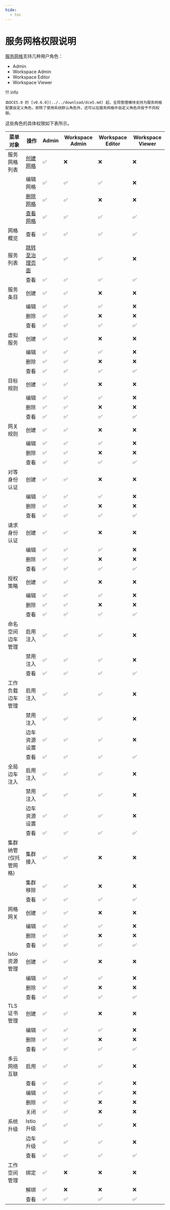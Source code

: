 ```yaml
---
hide:
  - toc
---
```


# 服务网格权限说明

[服务网格](../../mspider/intro/what.md)支持几种用户角色：

- Admin
- Workspace Admin
- Workspace Editor
- Workspace Viewer

!!! info

    自DCE5.0 的 [v0.6.0](../../download/dce5.md) 起，全局管理模块支持为服务网格配置自定义角色，即除了使用系统默认角色外，还可以在服务网格中自定义角色并授予不同权限。

<!--
有权限使用`✅`，无权限使用`❌`
-->

这些角色的具体权限如下表所示。

| 菜单对象         | 操作           | Admin   | Workspace Admin | Workspace Editor | Workspace Viewer |
| ---------------- | -------------- | ------- | --------------- | ---------------- | ---------------- |
| 服务网格列表     | [创建网格](../../mspider/user-guide/service-mesh/README.md)       | ✅ | ❌         | ❌          | ❌          |
|                  | 编辑网格       | ✅ | ✅         | ✅          | ❌          |
|                  | [删除网格](../../mspider/user-guide/service-mesh/delete.md)       | ✅ | ✅         | ❌          | ❌          |
|                  | [查看网格](../../mspider/user-guide/service-mesh/README.md)           | ✅ | ✅         | ✅          | ✅          |
| 网格概览         | 查看           | ✅ | ✅         | ✅          | ✅          |
| 服务列表         | [跳转至治理页面](../../mspider/user-guide/service-list/README.md) | ✅ | ✅         | ✅          | ❌          |
|                  | 查看           | ✅ | ✅         | ✅          | ✅          |
| 服务条目         | 创建           | ✅ | ✅         | ❌          | ❌          |
|                  | 编辑           | ✅ | ✅         | ✅          | ❌          |
|                  | 删除           | ✅ | ✅         | ❌          | ❌          |
|                  | 查看           | ✅ | ✅         | ✅          | ✅          |
| 虚拟服务         | 创建           | ✅ | ✅         | ❌          | ❌          |
|                  | 编辑           | ✅ | ✅         | ✅          | ❌          |
|                  | 删除           | ✅ | ✅         | ❌          | ❌          |
|                  | 查看           | ✅ | ✅         | ✅          | ✅          |
| 目标规则         | 创建           | ✅ | ✅         | ❌          | ❌          |
|                  | 编辑           | ✅ | ✅         | ✅          | ❌          |
|                  | 删除           | ✅ | ✅         | ❌          | ❌          |
|                  | 查看           | ✅ | ✅         | ✅          | ✅          |
| 网关规则         | 创建           | ✅ | ✅         | ❌          | ❌          |
|                  | 编辑           | ✅ | ✅         | ✅          | ❌          |
|                  | 删除           | ✅ | ✅         | ❌          | ❌          |
|                  | 查看           | ✅ | ✅         | ✅          | ✅          |
| 对等身份认证     | 创建           | ✅ | ✅         | ❌          | ❌          |
|                  | 编辑           | ✅ | ✅         | ✅          | ❌          |
|                  | 删除           | ✅ | ✅         | ❌          | ❌          |
|                  | 查看           | ✅ | ✅         | ✅          | ✅          |
| 请求身份认证     | 创建           | ✅ | ✅         | ❌          | ❌          |
|                  | 编辑           | ✅ | ✅         | ✅          | ❌          |
|                  | 删除           | ✅ | ✅         | ❌          | ❌          |
|                  | 查看           | ✅ | ✅         | ✅          | ✅          |
| 授权策略         | 创建           | ✅ | ✅         | ❌          | ❌          |
|                  | 编辑           | ✅ | ✅         | ✅          | ❌          |
|                  | 删除           | ✅ | ✅         | ❌          | ❌          |
|                  | 查看           | ✅ | ✅         | ✅          | ✅          |
| 命名空间边车管理 | 启用注入       | ✅ | ✅         | ✅          | ❌          |
|                  | 禁用注入       | ✅ | ✅         | ✅          | ❌          |
|                  | 查看           | ✅ | ✅         | ✅          | ✅          |
| 工作负载边车管理 | 启用注入       | ✅ | ✅         | ✅          | ❌          |
|                  | 禁用注入       | ✅ | ✅         | ✅          | ❌          |
|                  | 边车资源设置   | ✅ | ✅         | ✅          | ❌          |
|                  | 查看           | ✅ | ✅         | ✅          | ✅          |
| 全局边车注入     | 启用注入       | ✅ | ✅         | ✅          | ❌          |
|                  | 禁用注入       | ✅ | ✅         | ✅          | ❌          |
|                  | 边车资源设置   | ✅ | ✅         | ✅          | ❌          |
|                  | 查看           | ✅ | ✅         | ✅          | ✅          |
| 集群纳管(仅托管网格)         | 集群接入       | ✅ | ✅         | ❌          | ❌          |
|                  | 集群移除       | ✅ | ✅         | ❌          | ❌          |
|                  | 查看           | ✅ | ✅         | ✅          | ✅          |
| 网格网关         | 创建           | ✅ | ✅         | ❌          | ❌          |
|                  | 编辑           | ✅ | ✅         | ✅          | ❌          |
|                  | 删除           | ✅ | ✅         | ❌          | ❌          |
|                  | 查看           | ✅ | ✅         | ✅          | ✅          |
| Istio 资源管理   | 创建           | ✅ | ✅         | ❌          | ❌          |
|                  | 编辑           | ✅ | ✅         | ✅          | ❌          |
|                  | 删除           | ✅ | ✅         | ❌          | ❌          |
|                  | 查看           | ✅ | ✅         | ✅          | ✅          |
| TLS 证书管理     | 创建           | ✅ | ✅         | ❌          | ❌          |
|                  | 编辑           | ✅ | ✅         | ✅          | ❌          |
|                  | 删除           | ✅ | ✅         | ❌          | ❌          |
|                  | 查看           | ✅ | ✅         | ✅          | ✅          |
| 多云网络互联   | 启用           | ✅ | ✅         | ✅          | ❌          |
|                  | 查看           | ✅ | ✅         | ✅          | ❌          |
|                  | 编辑          | ✅ | ✅         | ✅           | ❌          |
|                  | 删除          | ✅ | ✅         | ❌          | ❌          |
|                  | 关闭           | ✅ | ✅         | ❌          | ❌          |
| 系统升级         | Istio 升级     | ✅ | ✅         | ✅          | ❌          |
|                  | 边车升级       | ✅ | ✅         | ✅          | ❌          |
|                  | 查看           | ✅ | ✅         | ✅          | ✅          |
| 工作空间管理     | 绑定           | ✅ | ❌         | ❌          | ❌          |
|                  | 解绑           | ✅ | ❌         | ❌          | ❌          |
|                  | 查看           | ✅ | ✅         | ✅          | ✅          |
